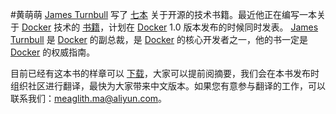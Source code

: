 ﻿#黄萌萌
[James Turnbull](http://www.jamesturnbull.net) 写了 [七本](http://www.amazon.com/James-Turnbull/e/B002BLLCPI) 关于开源的技术书籍。最近他正在编写一本关于 [Docker](http://docker.io) 技术的 [书籍](http://www.dockerbook.com)，计划在 [Docker](http://docker.io) 1.0 版本发布的时候同时发表。
[James Turnbull](http://www.jamesturnbull.net) 是 [Docker](http://docker.com) 的副总裁，是 [Docker](http://docker.io) 的核心开发者之一，他的书一定是 [Docker](http://docker.io) 的权威指南。

目前已经有这本书的样章可以 [下载](http://docker.u.qiniudn.com/TheDockerBook_sample.pdf)，大家可以提前阅摘要，我们会在本书发布时组织社区进行翻译，最快为大家带来中文版本。如果您有意参与翻译的工作，可以联系我们：meaglith.ma@aliyun.com。
